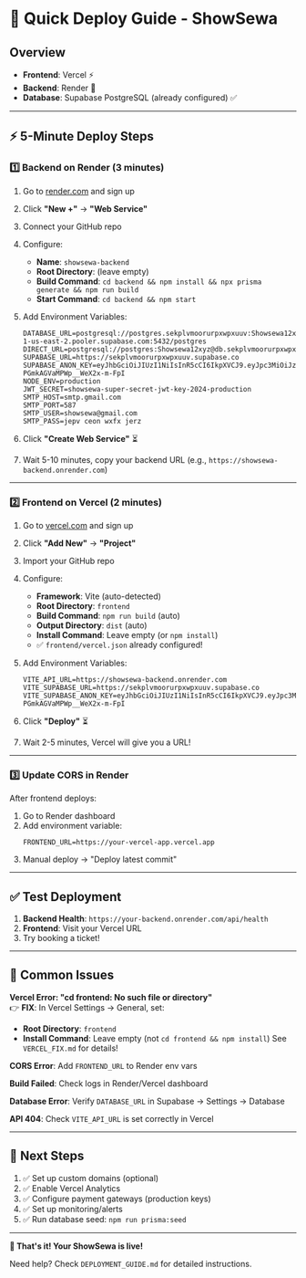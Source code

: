# 🚀 Quick Deploy Guide - ShowSewa

## Overview
- **Frontend**: Vercel ⚡
- **Backend**: Render 🔧  
- **Database**: Supabase PostgreSQL (already configured) ✅

---

## ⚡ 5-Minute Deploy Steps

### 1️⃣ Backend on Render (3 minutes)

1. Go to [render.com](https://render.com) and sign up
2. Click **"New +"** → **"Web Service"**
3. Connect your GitHub repo
4. Configure:
   - **Name**: `showsewa-backend`
   - **Root Directory**: (leave empty)
   - **Build Command**: `cd backend && npm install && npx prisma generate && npm run build`
   - **Start Command**: `cd backend && npm start`

5. Add Environment Variables:
   ```
   DATABASE_URL=postgresql://postgres.sekplvmoorurpxwpxuuv:Showsewa12xyz@aws-1-us-east-2.pooler.supabase.com:5432/postgres
   DIRECT_URL=postgresql://postgres:Showsewa12xyz@db.sekplvmoorurpxwpxuuv.supabase.co:5432/postgres
   SUPABASE_URL=https://sekplvmoorurpxwpxuuv.supabase.co
   SUPABASE_ANON_KEY=eyJhbGciOiJIUzI1NiIsInR5cCI6IkpXVCJ9.eyJpc3MiOiJzdXBhYmFzZSIsInJlZiI6InNla3Bsdm1vb3J1cnB4d3B4dXV2Iiwicm9sZSI6ImFub24iLCJpYXQiOjE3NjA2ODAwMDgsImV4cCI6MjA3NjI1NjAwOH0.DZktFf0G6xzQJbbU1-PGmkAGVaMPWp__WeX2x-m-FpI
   NODE_ENV=production
   JWT_SECRET=showsewa-super-secret-jwt-key-2024-production
   SMTP_HOST=smtp.gmail.com
   SMTP_PORT=587
   SMTP_USER=showsewa@gmail.com
   SMTP_PASS=jepv ceon wxfx jerz
   ```

6. Click **"Create Web Service"** ⏳

7. Wait 5-10 minutes, copy your backend URL (e.g., `https://showsewa-backend.onrender.com`)

---

### 2️⃣ Frontend on Vercel (2 minutes)

1. Go to [vercel.com](https://vercel.com) and sign up
2. Click **"Add New"** → **"Project"**
3. Import your GitHub repo
4. Configure:
   - **Framework**: Vite (auto-detected)
   - **Root Directory**: `frontend`
   - **Build Command**: `npm run build` (auto)
   - **Output Directory**: `dist` (auto)
   - **Install Command**: Leave empty (or `npm install`)
   - ✅ `frontend/vercel.json` already configured!

5. Add Environment Variables:
   ```
   VITE_API_URL=https://showsewa-backend.onrender.com
   VITE_SUPABASE_URL=https://sekplvmoorurpxwpxuuv.supabase.co
   VITE_SUPABASE_ANON_KEY=eyJhbGciOiJIUzI1NiIsInR5cCI6IkpXVCJ9.eyJpc3MiOiJzdXBhYmFzZSIsInJlZiI6InNla3Bsdm1vb3J1cnB4d3B4dXV2Iiwicm9sZSI6ImFub24iLCJpYXQiOjE3NjA2ODAwMDgsImV4cCI6MjA3NjI1NjAwOH0.DZktFf0G6xzQJbbU1-PGmkAGVaMPWp__WeX2x-m-FpI
   ```

6. Click **"Deploy"** ⏳

7. Wait 2-5 minutes, Vercel will give you a URL!

---

### 3️⃣ Update CORS in Render

After frontend deploys:
1. Go to Render dashboard
2. Add environment variable:
   ```
   FRONTEND_URL=https://your-vercel-app.vercel.app
   ```
3. Manual deploy → "Deploy latest commit"

---

## ✅ Test Deployment

1. **Backend Health**: `https://your-backend.onrender.com/api/health`
2. **Frontend**: Visit your Vercel URL
3. Try booking a ticket!

---

## 🐛 Common Issues

**Vercel Error: "cd frontend: No such file or directory"**  
👉 **FIX**: In Vercel Settings → General, set:
   - **Root Directory**: `frontend`
   - **Install Command**: Leave empty (not `cd frontend && npm install`)
   See `VERCEL_FIX.md` for details!

**CORS Error**: Add `FRONTEND_URL` to Render env vars

**Build Failed**: Check logs in Render/Vercel dashboard

**Database Error**: Verify `DATABASE_URL` in Supabase → Settings → Database

**API 404**: Check `VITE_API_URL` is set correctly in Vercel

---

## 📝 Next Steps

1. ✅ Set up custom domains (optional)
2. ✅ Enable Vercel Analytics
3. ✅ Configure payment gateways (production keys)
4. ✅ Set up monitoring/alerts
5. ✅ Run database seed: `npm run prisma:seed`

---

**🎉 That's it! Your ShowSewa is live!**

Need help? Check `DEPLOYMENT_GUIDE.md` for detailed instructions.

